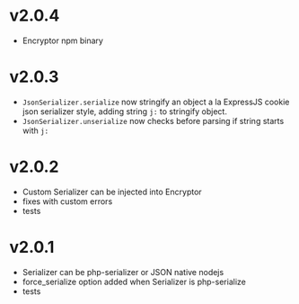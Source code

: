 # v2.0.4 
* Encryptor npm binary  

# v2.0.3 
* `JsonSerializer.serialize` now stringify an object 
a la ExpressJS cookie json serializer style, 
adding string `j:` to stringify object.
* `JsonSerializer.unserialize` now checks before parsing if string 
starts with `j:`   

# v2.0.2 
* Custom Serializer can be injected into Encryptor
* fixes with custom errors
* tests
 
# v2.0.1 
* Serializer can be php-serializer or JSON native nodejs 
* force_serialize option added when Serializer is php-serialize
* tests
